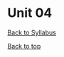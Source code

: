 # <a id="top"></a>Unit 04
[Back to Syllabus](https://github.com/PdxCodeGuild/Programming101#top)

[Back to top](#top)